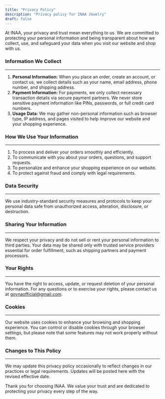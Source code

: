 ```yaml
---
title: "Privacy Policy"
description: "Privacy policy for INAA Jewelry"
draft: false
---
```


At INAA, your privacy and trust mean everything to us. We are committed to protecting your personal information and being transparent about how we collect, use, and safeguard your data when you visit our website and shop with us.

### Information We Collect

---

1. **Personal Information:** When you place an order, create an account, or contact us, we collect details such as your name, email address, phone number, and shipping address.
2. **Payment Information:** For payments, we only collect necessary transaction details via secure payment partners. We never store sensitive payment information like PINs, passwords, or full credit card numbers.
3. **Usage Data:** We may gather non-personal information such as browser type, IP address, and pages visited to help improve our website and your shopping experience.

### How We Use Your Information

---

1. To process and deliver your orders smoothly and efficiently.
2. To communicate with you about your orders, questions, and support requests.
3. To personalize and enhance your shopping experience on our website.
4. To protect against fraud and comply with legal requirements.

### Data Security

---

We use industry-standard security measures and protocols to keep your personal data safe from unauthorized access, alteration, disclosure, or destruction.

### Sharing Your Information

---

We respect your privacy and do not sell or rent your personal information to third parties. Your data may be shared only with trusted service providers essential for order fulfillment, such as shipping partners and payment processors.

### Your Rights

---

You have the right to access, update, or request deletion of your personal information. For any questions or to exercise your rights, please contact us at goynaofficial@gmail.com.

### Cookies

---

Our website uses cookies to enhance your browsing and shopping experience. You can control or disable cookies through your browser settings, but please note that some features may not work properly without them.

### Changes to This Policy

---

We may update this privacy policy occasionally to reflect changes in our practices or legal requirements. Updates will be posted here with the revised effective date.

Thank you for choosing INAA. We value your trust and are dedicated to protecting your privacy every step of the way.
